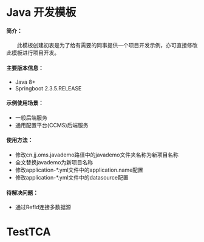# Java 开发模板

#### 简介：
&ensp;&ensp;&ensp;&ensp;此模板创建初衷是为了给有需要的同事提供一个项目开发示例，亦可直接修改此模板进行项目开发。

#### 主要版本信息：
* Java 8+
* Springboot 2.3.5.RELEASE

#### 示例使用场景：
* 一般后端服务
* 通用配置平台(CCMS)后端服务

#### 使用方法：
* 修改cn.jj.oms.javademo路径中的javademo文件夹名称为新项目名称
* 全文替换javademo为新项目名称
* 修改application-*.yml文件中的application.name配置
* 修改application-*.yml文件中的datasource配置

#### 待解决问题：
* 通过RefId连接多数据源
# TestTCA
